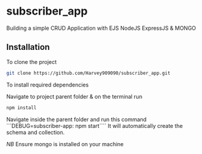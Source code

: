 # subscriber_app
 
Building a simple CRUD Application with EJS NodeJS ExpressJS & MONGO

## Installation

To clone the project

```bash
git clone https://github.com/Harvey909090/subscriber_app.git
```
To install required dependencies

Navigate to project parent folder & on the terminal run 

```bash
npm install
```

Navigate inside the parent folder and run this command ```DEBUG=subscriber-app: npm start```` It will automatically create the schema and collection.


*NB* Ensure mongo is installed on your machine
